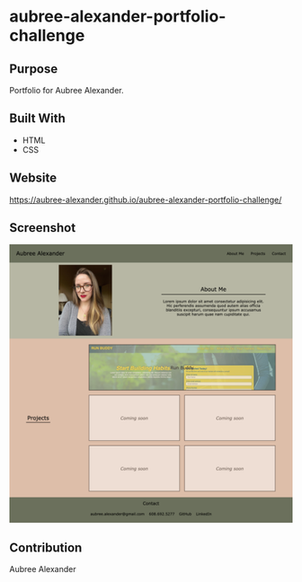 # aubree-alexander-portfolio-challenge

## Purpose
Portfolio for Aubree Alexander.

## Built With
* HTML
* CSS

## Website
https://aubree-alexander.github.io/aubree-alexander-portfolio-challenge/

## Screenshot
<img src="./assets/images/portfolio-screenshot.png" />


## Contribution
Aubree Alexander
